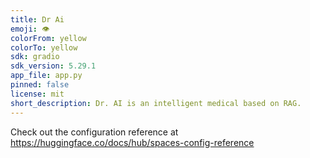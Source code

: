 ```yaml
---
title: Dr Ai
emoji: 👁
colorFrom: yellow
colorTo: yellow
sdk: gradio
sdk_version: 5.29.1
app_file: app.py
pinned: false
license: mit
short_description: Dr. AI is an intelligent medical based on RAG.
---
```


Check out the configuration reference at https://huggingface.co/docs/hub/spaces-config-reference
